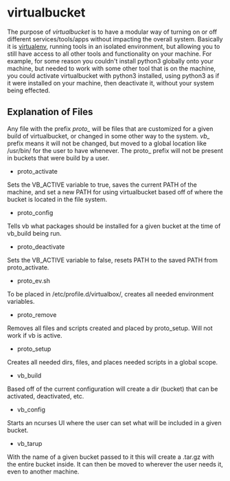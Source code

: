 # virtualbucket
The purpose of *virtualbucket* is to have a modular way of turning on or off different services/tools/apps without impacting the overall system. Basically it is [virtualenv](https://github.com/pypa/virtualenv), running tools in an isolated environment, but allowing you to still have access to all other tools and functionality on your machine. For example, for some reason you couldn't install python3 globally onto your machine, but needed to work with some other tool that is on the machine, you could activate virtualbucket with python3 installed, using python3 as if it were installed on your machine, then deactivate it, without your system being effected.

## Explanation of Files
Any file with the prefix *proto_* will be files that are customized for a given build of virtualbucket, or changed in some other way to the system. *vb_* prefix means it will not be changed, but moved to a global location like /usr/bin/ for the user to have whenever. The proto_ prefix will not be present in buckets that were build by a user.

* proto_activate

Sets the VB_ACTIVE variable to true, saves the current PATH of the machine, and set a new PATH for using virtualbucket based off of where the bucket is located in the file system.
* proto_config

Tells vb what packages should be installed for a given bucket at the time of vb_build being run.
* proto_deactivate

Sets the VB_ACTIVE variable to false, resets PATH to the saved PATH from proto_activate.
* proto_ev.sh

To be placed in /etc/profile.d/virtualbox/, creates all needed environment variables.
* proto_remove

Removes all files and scripts created and placed by proto_setup. Will not work if vb is active.
* proto_setup

Creates all needed dirs, files, and places needed scripts in a global scope.
* vb_build

Based off of the current configuration will create a dir (bucket) that can be activated, deactivated, etc.
* vb_config

Starts an ncurses UI where the user can set what will be included in a given bucket.
* vb_tarup

With the name of a given bucket passed to it this will create a .tar.gz with the entire bucket inside. It can then be moved to wherever the user needs it, even to another machine.
